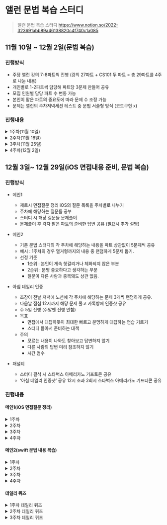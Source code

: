 # 앨런 문법 복습 스터디
> 앨런 문법 복습 스터디  https://www.notion.so/2022-323691abb89a46138820c4f740c1a085

## 11월 10일 ~ 12월 2일(문법 복습)

### 진행방식
-  주당 앨런 강의 7-8파트씩 진행 (강의 27파트 + CS101 두 파트 = 총 29파트를 4주로 나눈 내용)
-   개인별로 1-2파트씩 담당해 파트당 3문제 만들어 공유
-   모집 인원별 담당 파트 수 변동 가능
-   본인이 맡은 파트의 중요도에 따라 문제 수 조정 가능
-   문제는 앨런의 주차저녁세션 테스트 중 문법 서술형 방식 (코드구현 x)  

### 진행내용
<details>
<summary>1주차(11월 10일)</summary>

## Kyle(나)
<details>
<summary> swift 메모리 구조의 코드, 데이터, 힙, 스택에 대해 각각 설명하시오. </summary>

#### 코드 
프로젝트에서 우리가 작성하는 소스 코드가 기계어 형태로 저장.  
컴파일 타임에 저장되고, 중간에 코드가 변경되지 않도록 Read-Only 형태로 저장.
#### 데이터 
전역변수, static 변수가 저장된다. 프로그램 시작과 동시에 할당되고, 프로그램 종료시 메모리에서 해제된다.  
실행 도중 변수 값이 변경될 수 있으니 Read-Write로 지정된다.
#### 힙 
프로그래머가 할당/해제 하는 메모리 영역 사용하고 난 후 반드시 메모리 해제 필수! -> 안할 경우 메모리 누수가 발생.
#### 스택 
함수 호출 시 함수의 지역변수, 매개변수, 리턴 값 등등이 저장되고, 함수 종료시 저장된 메모리도 해제.
</details>
<details>
<summary> swift의 기본 데이터 타입에 대해 설명하시오. (Int, Float/Double, String/Character, Float/Double) </summary>

모든 데이터 타입의 이름은 첫 글자를 대문자로 입력한다. 또한 Struct를 기반으로 구현되어 있다.
#### Int(정수형 데이터 타입) 
정수 타입, 현재는 기본적으로 64비트 정수형.
#### Float / Double(실수형 데이터 타입) 
##### Float
실수 타입/ 부동 소수 타입  
소수점 표현 가능(6자리까지) / 4바이트 
##### Double
실수 타입(Float 타입에 비해 2배의 공간)  
소수점 표현 가능(15자리까지)
#### String / Charater (문자형 데이터 타입) 
##### String
문자열을 저장, 큰따옴표("")사용 
##### Charater
문자(한글자)를 저장, 큰따옴표("")사용
#### Bool(참과 거짓을 다루는 데이터 타입)
true 또는 false를 저장.  
프로그래밍의 다양한 상황에서 사용
</details>
<details>
<summary> swift의 타입 관련 기본 문법 3가지에 대해 설명하시오(타입 주석, 타입 추론, 타입 안전성) </summary>

#### 타입 주석
변수를 선언하면서, 타입도 명확하게 지정하는 방식
#### 타입 추론
타입을 지정하지 않아도, 컴파일러가 타입을 유추해 저장하는 방식
#### 타입 안정성
스위프트는 데이터 타입을 명확하게 구분하여 사용한다.
</details>

## Jess

<details>
<summary> if문과 switch문의 차이점을 비교하고, 특징을 간단히 서술하세요.</summary>

- if문 
  - 조건 2개도 사용 가능, 응용 범위가 넓습니다. 즉 모든 조건에 대한 처리가 가능합니다.
- switch문 
	- if문보다 가독성이 좋습니다. 실제 앱 등의 분기처리에 많이 사용합니다.
</details>
<details>
<summary>swift에서 switch구문의 case를 연속 실행하려면 어떤 키워드를 사용해야 하고, 예시를 간단히 서술하세요.</summary>

**fallthough 키워드를 사용합니다**
```swift
switch 입력 값 { 
case 비교 값 1: 
     	실행구문 
case 비교 값 2: 
       	fallthrough 
case 비교값 3: 
       	실행구문 
default: 
      	실행구문 
}
```
</details>
<details>
<summary>튜플의 개념을 설명하고, 간단한 예시를 들어보세요.</summary>

튜플은 타입의 이름이 따로 지정되지 않은, 프로그래머 마음대로 만드는 타입입니다.  
ex) var person: (String, Int, Double) = (”Jess”, 123, 12.3)
</details>

## haha

<details>
<summary>inout은 언제 사용하면 좋을까요?</summary>

inout 파라미터를 사용하면 값 타입 변수가 저장된 주소의 값을 함수 안과 밖에서 동일하게 사용하게 됩니다.  
따라서 함수가 입력과 동일한 출력을 제공하고, 함수 내에서 적용된 변경사항이 함수 외부에서도 동일하게 적용되어야할 때 사용할 수 있습니다.  
Swap을 직접 구현하고자 한다면 inout이 좋은 선택이 될 수 있습니다.
```swift
func swap<T>(a: inout T, b: inout T) {
	(a, b) = (b, a)
}
var a = 0, b = 1
print(a, b) // 0 1
swap(a: &a, b: &b)
print(a, b) // 1 0
```
</details>
<details>
<summary>제어전송문 4가지를 각각 쓰이는 경우와 어떻게 사용되는지 간단하게 설명하세요.</summary>

- break
	- switch문에서 break - case에서 어떤 문장의 실행도 없을 때 입력하는 약속
	- 반복문(for/while)에서 break - (가장 가까운) 반복문을 완전히 종료
- fallthrough
	- switch문에서 어떤 해당 case를 해당한 후, 다음 case의 해당 여부를 따지지 않고, 다음 case 내부의 문장을 실행
- continue
	- 반복문에서 (가장 가까운) 반복의 이번 주기를 끝내고 다음 주기로 바로 넘어가서, 다음 주기를 실행
- return
	- 리턴 타입이 있는 함수
		- 임시값을 저장할 메모리 공간을 생성한다.
		- 해당 임시값을 반환하고 스택 영역에서 함수의 스택 프레임을 해제시킨다.
		- 함수의 결과를 값으로 가진다.
	- 리턴 타입이 없는 함수
		- 임시값을 저장하는 메모리 공간이 따로 없다.
		- 함수의 실행을 중단 시킨다. 그 즉시, 스택 영역에서 함수의 스택 프레임을 해제시킨다.
		- 함수의 결과로 값을 가지지 않고 단순히 동작만 수행
</details>
<details>
<summary>1..<3은 어떻게 for in 순환문으로 반복 순회가 가능할까요?</summary>

1..<3은 범위를 나타내는 Range 객체입니다.
Generic으로 구현되어 다양한 타입의 범위를 표현할 수 있게 [lowerBound, upperBound) 방식으로 표현됩니다.  
Range의 내부 코드를 살펴보면 Range는 Sequence protocol을 채택하고 있습니다.  
```swift
extension Range: Sequence
		where Bound: Strideable, Bound.Stride: SignedInteger {
  public typealias Element = Bound
  public typealias Iterator = IndexingIterator<Range<Bound>>
}
```
Sequence 프로토콜에 부합하는 타입은 for…in 순환문으로 반복 순회할 수 있습니다. 내부적으로는
```swift
public protocol Sequence {
    associatedtype Iterator: IteratorProtocol
    public func makeIterator() -> Self.Iterator
}
```
이렇게 구현되어 있는데 런타임시에 for in 순환문을 돌면서 makeIterator() 메소드가 자동으로 호출됩니다.  
Iterator는 는 IteratorProtocol 에 부합하는 범용 타입으로 IteratorProtocol 의 목적은 컬렉션을 반복 순회하는 next() 메소드를 통해 컬렉션의 반복 상태를 캡슐화 하는 것입니다.  
그렇기 때문에 for in 순환문을 통해서 makeIterator() 메소드가 자동으로 호출되고 Iterator를 반환하는 것입니다.  
Iterator 에는 next()라는 메소드가 있는데 Sequence에 있는 다음 요소를 반환하거나, Sequence의 마지막인 경우 nil 을 반환합니다.  
아마 for in 순환문 내부적으로 이러한 처리가 되어있을 거라 생각됩니다. 그래서 반복 순회가 가능하다고 생각합니다.
</details>

## John
<details>
<summary>swift에서 nil이란? 다른 언어의 null과 차이점은?</summary>

다른 언어의 null은 보통 실제로 값이 없는 것   
스위프트에서 nil은 실제 값이 없다기보다, 값이 없음을 ‘표현’하기 위해 임시적으로 감싸진 키워드.  
#### 값이 없는 것과 값이 없음을 표현하는 것은 어떻게 다른가?
메모리 구조의 차이로 보면 이해 가능.  
#### 스위프트의 옵셔널
즉, 스위프트의 옵셔널은 값이 있는 케이스와 값이 없는 케이스를 감싸는 enum.  
enum 안 case 각각은 .some →optional(값), .none→nil로 나누어진다.  
즉 nil의 메모리에는 enum case 중 .none이 있다.  
옵셔널 타입의 변수 등에 값이 없을 경우 자동으로 nil이 할당된다.  
실제 값이 없는 경우는 nil을 벗겨야 함. (null 과 같은 키워드는 따로 없음)
</details>
<details>
<summary>딕셔너리의 키 값은 중복이 불가하고 Hashable 해야 한다. 여기서 Hashable이란 무엇인가?</summary>

유일성을 보장하는 것.  
기본적으로 Hash함수에 input으로 쓰일 수 있는 타입을 Hashable 하다고 한다.  
#### 해시 함수란?
어떤 숫자나 글자를 input으로 사용하면, 고정된 길이의 숫자나 글자이면서 유일한 값으로 output을 반환해 준다.  
해셔블한 타입은 값의 유일성을 보장하고, 검색 속도가 빠르다.(시간 복잡도 O(1)).  
스위프트의 기본 타입은 모두 Hashable.
#### 해시 함수 추가 설명
```
똑같은 값이 올 때마다 똑같이 분류되어야 하는 규칙성으로 값을 변환한다.
비밀번호 보안 시스템을 생각하면 이해 도움. 
우리가 비밀번호를 입력하면, 그 값 그대로를 오픈하지 않고 해쉬함수를 사용해 해쉬값으로 반환해서 이용한다. 
이렇게 바뀐 해쉬값(아웃풋)은 다시 해당 글자에 대해 유일하고, 대신 반대 방향으로(해쉬값인 아웃풋에서 우리가 입력한 인풋으로) 전환이 불가능하다. 
즉 암호화가 된 것. 해셔블이란 해쉬 함수의 인풋으로 사용될 수 있는 값을 의미한다. 
해쉬 함수란 유일한 값에 대응되는 것으로, 대표적으로 비밀번호를 받을 때 우리의 비밀번호 리터럴 값은 해셔블하게 저장된다. 
이렇게 해셔블한 값은 유일하기에 검색속도가 기존 O(n)에 비해 O1로 빠르다.
```
</details>
<details>
<summary>array, dictionary, set의 문서에 공통적으로 등장하는 sequence는 어떤 개념인가?</summary>

- 차례를 만들어주는 프로토콜 타입
- 딕셔너리나 셋은 순서가 없다고 했지만, 그럼에도 for 구문이나 .contains 등의 메서드를 사용하기 위해선 전체를 반복해서 순환할 필요가 있다.
- 스위프트 컬렉션 타입은 이러한 검색을 가능하게 하는 프로토콜을 자동으로 채택하고 있다.  
이러한 컬렉션 타입이 시퀀스 프로토콜을 채택하고 있다는 것은 차례가 있다는 의미이다.  
물론 딕셔너리나 셋은 순서가 없지만, for 문 등의 검색을 위해선 전체를 순회할 필요가 있기 때문에 차례가 존재한다.  
array, set의 .contains 메서드 등이 이러한 시퀀스 프로토콜을 이용해 실행된다.
</details>

## Review
**array, dictionary, set의 문서에 공통적으로 등장하는 sequence는 어떤 개념인가?**  
해당 질문에 대해 제대로 답하지 못했음. 다시 공부하고 해당내용 정리하기.  

**몸에 체화되어 확실하게 정리하도록 할것**  
실제로 문제를 풀어보니 머리로 알고있는 것과 실제로 내가 작성하는것과는 정말 달랐음.  
확실하게 내용을 정리해서 면접때 확실하게 답변할 수 있도록 준비하기	

</details>
<details>
<summary>2주차(11월 18일)</summary>

## Kyle(나)
<details>
<summary>클래스와 구조체에서 초기화의 의미에 대해 간단히 서술하시오.</summary>

초기화란 생성자 메서드를 실행하여 클래스나 구조체의 모든 저장 속성의 값 설정을 완료하고, 인스턴스를 생성하는것을 말한다.
</details>
<details>
<summary>클래스와 구조체의 메모리 저장 방식에 따른 차이점을 서술하시오.</summary>

- 구조체
    1. 값 형식
    2. 인스턴스 데이터를 모두 스택에 저장한다.
    3. 값을 전달할때 마다 복사본을 생성하여 전달한다.(다른 메모리 공간을 생성)
    4. 스택에 저장되고, 스택 프레임 종료시 메모리에서 자동 제거
- 클래스
    1. 참조 형식
    2. 인스턴스 데이터가 힙에 저장, 해당 힙을 가르키는 변수를 스택에 저장하고 메모리 주소값이 힙을 가르킨다.
    3. 값 전달시 저장된 주소를 전달한다.
    4. ARC를 통해 메모리를 관리한다.
</details>
<details>
<summary>객체지향의 4대 특징에 대해 간단하게 서술하시오</summary>

- 추상화  
실체들의 공통적 특성을 뽑아내서 클래스로 정의하는 것을 말한다.  
- 캡슐화  
연관이 있는 속성과 메서드를 하나의 클래스로 묶어서 활용한다는 개념
	- 은닉화: 캡슐화를 하면 접근제어자를 통해 객체 외부에서 내부 데이터의 접근 통제가 가능해짐.

- 상속성  
부모클래스의 속성과 메서드를 자식클래스에서 그대로 물려받는 개념.  
상속을 활용해 코드가 재활용되기 때문에 생산성이 높아짐  
클래스가 타른 타입과 구별되는 결정적인 이유
- 다형성  
하나의 객체가 여러가지 타입의 형태로 저장 가능하다.  
하나의 객체는 다양한 방식으로 동작 가능하다.
</details>

## John
<details>
<summary>저장 속성과 계산 속성의 차이를, 계산 속성을 사용하는 이유를 통해 설명하시오.</summary>

저장속성은 인스턴스 내에 실제 데이터 값을 저장할 수 있는 데이터 저장공간이며,  
계산속성은 속성의 형태를 가진 실질적인 메서드입니다. 실제 데이터 값은 없습니다.

계산 속성을 사용하는 이유는 메서드가 프로퍼티가 훨씬 더 간편하고 직관적이기 때문입니다.  
인스턴스 외부에서 메서드를 통해 내부 값에 접근하려면 메서드를 두 개 구현해야 하기 때문에 코드의 가독성이 나빠집니다.
</details>
<details>
<summary>타입 속성의 뜻과 그 키워드인 static과 class의 차이는?</summary>

각각의 인스턴스가 아닌 타입 자체에 속하는 프로퍼티를 뜻합니다.  
static은 상속해서 재정의가 불가하고, class는 상속해서 재정의가 가능합니다. 
</details>
<details>
<summary>클래스를 상속받았을 때, 저장 프로퍼티는 재정의가 불가한데 계산 프로퍼티는 재정의가 가능한 이유는?</summary>

데이터 영역에서 프로퍼티는 상위 클래스의 메모리 구조에 관여할 수 없으므로 재정의가 불가합니다.  
그러나 계산 프로퍼티는 메모리 구조의 프로퍼티를 수정하는 것이 아닌, 기능을 추가하는 방식이기 때문에 재정의가 가능합니다.
</details>
<details>
<summary>String은 왜 subscript로 접근이 안되는지 설명하시오.</summary>

String.index로 접근해야 한다. String의 유니코드 크기가 가변적이기 때문이다.
</details>
## Haha
<details>
<summary>Class 타입의 초기화 위임 규칙에 대해 설명해주세요.</summary>

1. 자식 클래스의 지정 생성자는 부모클래스의 지정생성자를 반드시 호출하여야 합니다.
2. 편의생성자는 자신을 정의한 클래스의 다른 생성자를 반드시 호출하여야 합니다.
3. 편의생성자는 지정생성자를 반드시 호출하여야 합니다.
</details>
<details>
<summary>required 키워드에 대해서 설명해보세요.</summary>

클래스의 생성자 앞에 required 키워드를 붙이면 하위 클래스에서 반드시 해당 생성자를 구현해야합니다.  
다른 지정 생성자를 구현하지 않으면 자동으로 필수 생성자가 상속됩니다. 
</details>
<details>
<summary>init?()은 어떤 특징을 가지고 있고, init()과 어떤 차이가 있나요?</summary>

init?()은 인스턴스 생성 시 실패가능성을 가진 생성자입니다.  
실패가 불가능하게 만들어서 아예 에러가 나고 앱이 완전히 꺼지는 가능성보다는 실패가능 생성자를 정의하고,  
그에 맞는 예외 처리를 하는 것이 더 올바른 방법입니다.  
인스턴스 생성 실패 시 nil을 리턴합니다. 또한, init?()은 재정의가 불가합니다.
</details>
## Jess
<details>
<summary>Any와 AnyObject에 대하여 간단히 서술하세요.</summary>
특정 타입을 지정하지 않고 여러 타입의 값을 할당할 수 있는 타입입니다.  
타입 캐스팅을 수행할 때 일반적으로 상속 관계에 있는 클래스끼리만 캐스팅이 가능하지만,  
이를 사용할 경우 상속 관계에 있지 않아도 타입 캐스팅을 할 수 있습니다.  
**Any**는 함수 타입을 포함한 모든 타입을 뜻하고, **AnyObjects**는 클래스 타입만을 뜻합니다.
</details>
<details>
<summary>확장의 개념과 유의점, 사용하고자 하는 경우 등을 간단하게 서술하세요.</summary>

클래스나 구조체, 열거형 등의 객체에 새로운 기능을 추가하여 확장해주는 구문입니다.  
메서드를 추가하는 것만 가능하며, 저장 속성은 추가할 수 없습니다.  
클래스에서 생성자를 구현하려는 경우, 편의생성자 형태만 추가 가능합니다.  
확장은 외부에서 가져온 타입에 내가 원하는 기능을 추가하고자 할 때 사용합니다.  
따라서 따로 상속을 받지 않아도 되며, 구조체와 열거형에도 기능을 추가할 수 있으므로 매우 편리합니다.
</details>
<details>
<summary>클래스의 상속과 확장의 차이점을 간단히 서술하세요.</summary>

클래스나 구조체, 열거형 등의 객체에 새로운 기능을 추가하여 확장해주는 구문입니다.  
클래스의 상속은 특정 타입을 물려받아 하나의 새로운 타입을 정의하고,  
추가 기능을 구현하는 수직확장의 형태입니다.  
반면 확장은 기존의 타입에 기능을 추가하는 수평확장의 형태입니다.  
상속을 받으면 기존 기능을 재정의할 수 있지만, 확장은 재정의 할 수 없습니다. 
</details>

## Review
John이 말해준 **WMO 키워드** 찾아서 보고 공부해서 2주차 Review 파일에 정리하기.  
**class의 성능을 향상 시킬수 있는 방법**에 대해 공부하기.  
</details>
<details>
<summary>3주차(11월 25일)</summary>

## John
<details>
<summary>프로토콜이란 무엇이며, 프로토콜을 사용하는 이유는 무엇인가?</summary>

프로토콜은 일종의 규약을 채택하는 것과 같다. 흔히 자격증을 채택하는 것으로 많이 비교한다.  
프로토콜 지향 프로그래밍은 스위프트의 큰 언어적 특징 중 하나인데, 객체지향 프로그래밍의 단점을 보완할 수 있다.  
객체지향 프로그래밍을 클래스로 대표해서 말해보면, **세 가지 단점**을 들 수 있다.  

1. 우선 클래스에서만 상속이 가능.  
2. 하나의 클래스만 상속(다중 상속 지원 x)
3. 상속시 필수적으로 상위 메모리 구조를 따라가기 때문에 불필요한 메서드와 프로퍼티를 강제적으로 갖게 된다.  

반면, **프로토콜**은 값타입에서도 사용 가능하며, 여러개의 프로토콜을 채택 가능하고,  
객체를 생성하지 않기 때문에 메모리와 상관이 없다.  
또한 추가적으로, 애플의 기본 데이터타입에도 사용 가능하고, 타입으로도 사용 가능하다.
</details>
<details>
<summary>스위프트가 프로토콜을 일급 객체로 취급한다는 것은 무슨 의미인가?</summary>
일급 객체로 사용 가능하다는 말은, 하나의 타입으로 사용 가능하다는 뜻이다.  
즉, **변수에 할당**할 수 있고, **메서드의 파라미터로 전달받거나 리턴값으로 반환**할 수 있다.
</details>
<details>
<summary>mutating 키워드가 무엇인지와 그 원리를 설명하세요.</summary>

값 타입인 구조체가 프로토콜을 채택하고 그 메서드가 변수를 사용할 때 mutating 키워드가 필요하다.
</details>
## Jess
<details>
<summary>Method Dispatch가 무엇인가요? 또한,  Method Dispatch의 대표적인 두가지 타입의 특징을 간략히 설명하세요.</summary>

현재 메모리에서 어떻게 각 메서드를 실행시키고, 어떠한 메서드를 구현해야하는지를 결정하는 것입니다.  
두 가지의 타입으로 나뉘는데, **정적 디스패치(Static Dispatch)**와 **동적 디스패치 (Dynamic Dispatch)**로 나뉩니다.  
**정적 디스패치**는 컴파일 타임에 어떤 메서드를 실행할 지 주소값을 알고 있기 때문에 함수의 메모리 주소로 바로 이동합니다.  
이는 성능을 향상시키고 컴파일러가 최적화를 가능하게 합니다.  
**동적 디스패치**는 참조 타입에서만 지원합니다. 정적 디스패치에 비하여 오버헤드가 더 들지만, OOP의 언어들은 다형성을 위하여 동적 디스패치를 지원합니다. (하나의 객체가 다양한 방식으로 동작 가능할 수 있도록) 
</details>
<details>
<summary>중첩타입이 무엇인지, 어떻게 사용하는지 간략히 설명하세요.</summary>

swift에서는 타입 내부에 타입을 정의하고 구현할 수 있는데, 이것을 중첩타입이라고 합니다.  
타입 내부에 새로운 타입을 정의하고 싶다면 자신의 정의 내부에 새로운 타입을 정의하고 구현해주면 됩니다.  
중첩타입을 참조하려면 자신이 속해있는 타입의 이름을 자신보다 앞에 적어주어야 합니다.  
ex) Person 클래스 내부에 정의한 Job 타입을 나타낼 때 Person.Job 이라고 표현
</details>
<details>
<summary>self와 Self의 차이를 설명하세요.</summary>

**Self** - 프로토콜을 준수하는 타입  
**self** - 해당 타입의 내부의 값
</details>
## Kyle
<details>
<summary>클로저의 캡처현상에 대해 간단히 설명하시오</summary>

클로저는 클로저의 주기동안 사용이 필요 없어질때까지 힙의 영역에 존재해야 하고, 클로저 내부에서 외부에 존재하는 변수를 계속 사용해야 하기 때문에 캡처 현상이 발생한다.
</details>
<details>
<summary>강한 참조 사이클에 대해 설명해주세요</summary>

두 인스턴스가 서로를 참조할 경우 강한 참조 사이클이 발생하고, 인스턴스가 메모리에서 정상적으로 헤제되지 않는 것을 의미한다.
</details>
## Haha
<details>
<summary>고차함수 중 flatMap과 compactMap의 차이를 설명해보세요.</summary>

- `compactMap`은 1차원 배열에서 각 요소에 대해 `nil을 제거`하고 `옵셔널 바인딩`을 한 결과를 배열로 만들어 반환합니다.
- `flatMap`은 배열의 요소 타입이 옵셔널이라면, `nil을 제거`하고 `옵셔널 바인딩`을 한 결과를 배열로 만들어 반환합니다.
- `flatMap`은 2차원 배열이면서 요소 타입이 옵셔널이 아니라면, 배열의 요소들을 `1차원으로 합친 배열`을 반환하고 nil의 제거와 옵셔널 바인딩은 하지 않습니다.
</details>
<details>
<summary>함수형 프로그래밍은 무엇인가요? Swift는 함수형 프로그래밍 언어인가요?</summary>

- 함수형 프로그램밍은 `순수 함수`를 기반으로 하는 프로그래밍 패러다임입니다. 순수 함수는 어떤 입력에 대해 `항상 같은 출력`을 만드는 함수를 의미합니다. 즉, 외부에 영향을 주거나 받는 `side effect`가 없습니다.
- 스위프트는 함수형 프로그래밍 언어이면서 동시에 객체 지향 프로그램밍 언어의 특징인 상속, 은닉, 캡슈화, 추상화 등을 제공하는 멀티 패터다임 언어입니다.
</details>
<details>
<summary>High Order Function에 대해서 설명해보세요.</summary>

고차함수는 함수를 인자로 받거나 함수를 결과로 반환할 수 있는 함수입니다.
</details>

## Review
**추가로 공부해볼 내용: Delegate**  
* 델리게이트 패턴을 활용하는 경우의 예시.  
* Delegate와 Notification 방식의 차이점.  
* KVO 동작 방식.
</details>
<details>
<summary>4주차(12월 2일)</summary>

## Kyle
<details>
<summary>강한 참조 사이클에 대해 간단히 설명하시오.</summary>

두 가지 이상의 객체가 서로에 대한 강한 참조 상태를 가지고 있을때 발생하며,  
발생하게 될 경우 서로에 대한 참조가 해제되지 않아 메모리에서 유지되어 메모리 누수가 발생하게 된다.
</details>
<details>
<summary>강한 참조 사이클로 인한 메모리 누수 해결방안인 weak, unowned 키워드의 차이점에 대해 설명하시오.</summary>

- **weak**  
가르키는 인스턴스가 메모리 해제될 경우 자동적으로 nil값을 할당받는다.
소유자에 비해 가르키는 인스턴스의 생명주기가 짧을때 주로 사용한다.

- **unowned**  
가르키는 인스턴스가 메모리 해제되어도 자동적으로 nil을 할당받지 못한다.
따라서 소유자에 비해 가르키는 인스턴스의 생명주기가 길때 주로 사용한다.
</details>
## Jess
<details>
<summary>defer란 무엇인지, 언제 사용하는지에 대하여 설명하세요.</summary>

작성된 위치와 상관없이 함수 종료 직전에 실행되는 구문입니다.  
함수를 종료하기 직전에 정리해야 하는 변수나 상수를 처리하는 용도입니다.
</details>
<details>
<summary>defer가 호출되는 순서는 어떻게 되고, defer가 호출되지 않는 경우를 설명하세요.</summary>

defer구분은 함수의 가장 마지막에 실행됩니다.  
하나의 함수에서 여러번 defer를 호출 가능하며, 실행 순서는 가장 마지막에 실행된 defer부터 역순입니다.  
중첩으로도 사용이 가능하며, 실행 순서는 가장 바깥쪽 defer부터 실행됩니다.  
defer가 호출되지 않는 경우는 defer를 읽기 전에 함수가 종료되는 경우입니다.  
throw를 이용해서 오류를 던져 함수가 종료될 경우, guard문을 사용하여 중간에 함수를 종료하는 경우 등이 있습니다.
</details>
<details>
<summary>generic이란 무엇인지,프로토콜에서의 generic 사용법에 대해 간단히 서술하세요.</summary>

타입(형식)에 관계없이 하나의 정의로 모든 타입을 처리할 수 있는 문법입니다.  
유지보수가 쉽고, 재사용성이 높은 함수,구조체,클래스,열거형 등을 일반화 가능한 코드로 작성할 수 있습니다.  generic이 없다면 타입마다 모든 경우를 다 정의해야 하기 때문에 유지보수 및 재사용성 관점에서 어렵습니다.  
프로토콜에서 generic을 사용하고 싶을 경우에는, 프로토콜 내부에 associatedtype을 쓰고, 프로토콜 내부에 사용할 범용 타입의 이름을 선언합니다.  
(메서드를 선언할 때에는 일반 제네릭처럼사용하는 것이 가능합니다.)
</details>
## John
<details>
<summary>Result 타입은 무엇인가요?</summary>

- 기존의 error타입에서 보다 진보된 형태.
- 함수 실행의 성공과 실패를 함께 담아 리턴하는 enum 타입.
- 에러가 발생할 시 따로 외부로 던지지 않고 enum case 내부에서 해결한다.
- 장점 :
    - 함수를 정의할 때 error타입을 명시적으로 선언할 수 있다.
    - error를 사용할 때 옵셔널바인딩이 불필요하다.
</details>
<details>
<summary>Result 타입을 활용할 수 있는 메서드 중 아는 것들을 간단하게 설명하세요.</summary>

- Result.get()은 성공을 throwing 한다.
- Result.map()은 성공을 원하는 조건으로 mapping해 반환한다.
- Result.failureMap()은 실패를 원하는 조건으로 mapping해 반환한다.
</details>
<details>
<summary>접근 제어의 5가지 종류는 무엇이 있나요?</summary>

- open : 다른 모듈에서 접근가능. 클래스에서 사용가능. 클래스의 가장 넓은 수준의 접근제어단계.
- public : 다른 모듈에서 접근가능. 구조체/열거형의 가장 넓은 수준의 접근제어단계. 기본 타입의 설정 수준. 상속/재정의 불가
- internal : 같은 모듈에서 접근가능. 기본 접근제어 설정.
    - 모듈: 프레임워크/라이브러리 등 import해서 사용하는 외부의 것
- fileprivate : 같은 파일 내에서 접근가능
- private : 같은 scope 내에서 접근가능
</details>
## Haha
<details>
<summary>Hashable 프로토콜에 대해서 설명해보세요.</summary>

- Hashable 프로토콜을 채택하는 타입은 모두 값을 `정수인 해시값`으로 표현할 수 있습니다.
- 스위프트의 기본 타입 중 `문자열, 정수, 실수, 불리언, 그리고 Set 콜렉션`이 Hashable 프로토콜을 채택하고 있습니다.
- Hashable 프로토콜을 채택하는 커스텀 타입의 `저장 프로퍼티가 모두` Hashable 프로토콜을 채택하고 있다면, 별다른 구현없이 Hashable 프로토콜을 채택하는 것 만으로 Hashable한 동작을 제공합니다.
- 그렇지 않다면 `==` 메서드를 만들고 hash(into:) 구현해서 해시값을 생성하는데 필요한 프로퍼티를 지정해주어야합니다.
</details>
<details>
<summary>Hashable 프로토콜을 채택하는 커스텀 타입이 Equtable도 채택해야하는 이유가 무엇인가요?</summary>

- 어떤 값에 대한 Hash 값은 고유하지만, Hash 값을 생성하는 built in 메소드인 hasher(_:) 가 서로 다른 값에 대해 동일한 Hash 값을 생성할 수 있기 때문입니다.
- 이런 경우를 해시 충돌이라고 하고, 해시 충돌이 발생하는 경우를 알기 위해서는 두 인스턴스가 값이 일치하는 확인해야하기 때문에 Equatable 프로토콜을 채택해야합니다.
</details>
## 전체범위 문제(중요 내용 복습)
<details>
<summary>함수형 프로그래밍 방식을 왜 고려해야 할까요?</summary>

- 함수형 프로그래밍
    - 기존 코드를 기반으로 생각하는 명령형 프로그래밍은 ‘어떻게 구현하는가’에 초점
    - 함수형 프로그래밍은 ‘무엇’을 활용할까의 관점.
        - 함수들을 조합해 결과를 만든다.
    - 장점
        - 사이드 이펙트를 방지한다.
        - 코드가 간결해진다.
- 사실 사이드 이펙트가 없다는 건 순수함수에 좀 더 가까운 설명.
- 함수형 프로그래밍의 장점은, 값-상태를 공유하지 않는다는 것. 동시성 문제를 보다 안전하게 해결할 수 있다.
</details>
<details>
<summary>swift에서 extension이 무엇인지, 어떻게 사용되는지 간단히 서술하세요.</summary>

**extension(확장)**은 클래스, 구조체, 열거형 타입에 새로운 메서드, 프로퍼티, 생성자를 추가적으로 정의해 사용하기 위해 사용.  
이 때 확장에는 저장 속성은 정의할 수 없으며, 계산 속성만 정의할 수 있습니다.  
소멸자의 경우에는 추가할 수 없고 생성자는 convenience init만 정의할 수 있습니다.  
구조체의 경우에는 확장에 생성자를 정의할 경우 멤버와이즈 이니셜라이저가 사라지지 않습니다. 
</details>
<details>
<summary>upcasting과 downcasting의 차이에 대해 설명하세요.</summary>

**upcasting**이란, 서로 상속 관계에 있는 클래스에서 자식 클래스를 부모 클래스로 타입캐스팅하는 것을 말합니다.  
as를 사용해서 업 케스팅할 수 있습니다. 컴파일이 되면 항상 성공합니다.  
**downcasting**은 반대로 부모클래스에서 자식클래스로 타입캐스팅하는 것입니다.  
이 역시 as를 사용하지만, 실패 가능성이 있기에 as? 나 as! 를 사용합니다.  
as! 는 실패하면 런타임 에러를 발생시키고, as? 는 nil을 반환합니다.  
</details>
<details>
<summary>dispatch queue의 serial queue에 대해 간단히 서술하세요.</summary>

serial queue, 즉 직렬 큐는 작업을 한번에 하나씩 처리하는 작업 큐 입니다.  
보통 순서가 중요한 작업을 처리할 때 사용합니다.  
스레드에 먼저 할당한 작업이 완전히 끝나야 큐에서 대기중인 작업을 스레드에 할당합니다. 
</details>
## Review
- 다음 스터디 계획 논의
</details>

## 12월 3일~ 12월 29일(iOS 면접내용 준비, 문법 복습)
### 진행방식
   - 메인1
       - 제르시 면접질문 정리 iOS의 질문 목록을 주차별로 나누기
       - 주차에 해당하는 질문들 공부
       - 스터디 시 해당 질문들 문제풀이
       - 문제풀이 후 각자 맡은 파트의 준비한 답변 공유 (필요시 추가 설명)
   - 메인2
       - 기존 문법 스터디의 각 주차에 해당하는 내용을 파트 상관없이 5문제씩 공유
       - 예시 : 1주차의 경우 열거형까지의 내용 중 랜덤하게 5문제 뽑기.
       - 선정 기준
           - 1순위 : 본인이 계속 헷갈리거나 체화되지 않은 부분
           - 2순위 : 분명 중요하다고 생각하는 부분
           - 질문이 다른 사람과 중복돼도 상관 없음.
- 아침 데일리 인증
    - 조장이 전날 저녁에 노션에 각 주차에 해당하는 문제 3개씩 랜덤하게 공유.
    - 다음날 점심 12시까지 해당 문제 풀고 카톡방에 인증샷 공유
    - 주 5일 진행 (주말엔 진행 안함)
    - 목표
        - 면접에서 대답하듯이 최대한 빠르고 분명하게 대답하는 연습 기르기
        - 스터디 몰아서 준비하는 대책
    - 주의
        - 모르는 내용이 나와도 찾아보고 답변하지 않기
        - 다른 사람의 답변 미리 참조하지 않기
        - 시간 엄수
        
- 패널티
    - 스터디 결석 시 스타벅스 아메리카노 기프토콘 공유
    - ‘아침 데일리 인증샷’ 공유 12시 초과 2회시 스타벅스 아메리카노 기프티콘 공유

### 진행내용

#### 메인1(iOS 면접질문 정리)
<details>
<summary>1주차</summary>

### Jess
<details>
<summary>Bound와 Frame의 차이점에 대해 서술하시오.</summary>

**Frame** 

 : SuperView 좌표계에서 View의 위치와 크기를 나타낸다

** SuperView : 최상위View가 아니라 한 칸 윗 계층인 View를 뜻함

** frame의 orgin값 : SuperView의 원점을 (0,0) 으로 놓고 원점으로부터 얼마나 떨어져 있는가?

![Untitled](https://s3-us-west-2.amazonaws.com/secure.notion-static.com/fdd79d86-0d8a-4394-b91f-5b28ab7d8d8f/Untitled.png)

**Bounds**

: 자신의 좌표계에서 View의 위치와 크기를 나타낸다

frame이 슈퍼뷰의 좌표계였다면, bounds는 자신의 좌표계 즉 자신의 원점을 (0,0) 으로 놓음

![Untitled](https://s3-us-west-2.amazonaws.com/secure.notion-static.com/82bd20b3-d814-4d42-ad2a-8c5dce851e21/Untitled.png)

![bounds의 size는 도형을 돌려도 바뀌지 않는다. View자체의 영역을 나타내기 때문에](https://s3-us-west-2.amazonaws.com/secure.notion-static.com/db537043-aca1-4f27-9409-ed7344541014/Untitled.png)

bounds의 size는 도형을 돌려도 바뀌지 않는다. View자체의 영역을 나타내기 때문에

![Untitled](https://s3-us-west-2.amazonaws.com/secure.notion-static.com/a250e725-6973-40d9-8f76-0603df022696/Untitled.png)

**frame과 bounds를 언제, 어떨 때 쓰는가?**

 : 위치(x,y)를 변경할 때 어떻게 차이가 나는지에 대해 알아야 한다

![frame의 경우](https://s3-us-west-2.amazonaws.com/secure.notion-static.com/7d3082d7-f938-435d-ba34-d5ff4ad1528f/Untitled.png)

frame의 경우

![bounds의 경우](https://s3-us-west-2.amazonaws.com/secure.notion-static.com/554918b0-4cbd-43fa-b730-211c05944c30/Untitled.png)

bounds의 경우

** bounds의 경우, viewport를 자체 좌표계에서 (50,50)으로 이동하는 것
    bounds의 x, y좌표를 바꿔준다 = viewport의 x, y좌표를 바꿔준다

![Untitled](https://s3-us-west-2.amazonaws.com/secure.notion-static.com/94bc7924-5897-46ed-b290-d7f252dd5b8b/Untitled.png)

**Frame은 언제 사용할까**

UIView의 위치, 크기를 나타낼 때 사용한다

![Untitled](https://s3-us-west-2.amazonaws.com/secure.notion-static.com/e7a6ac52-327f-4d26-ae28-9c06ecb55742/Untitled.png)

**Bounds는 언제 사용할까**

View를 회전한 후 View의 실제 크기를 알고 싶을 때 , ScrollView를 다룰 때 

![Untitled](https://s3-us-west-2.amazonaws.com/secure.notion-static.com/e94cfddd-f069-49a9-af91-f600a8f092cc/Untitled.png)

**→ 정리**
가장 기본적인 차이는 어떤 좌표계가 기준이 되는가 라고 할 수 있습니다. Frame의 경우에는 상위뷰의 좌표계가 기준이 되며, Bounds는 자체 좌표계가 기준이 됩니다.
두번째의 차이는, 뷰를 회전하였을때 size의 값이 다르다는 것입니다. Frame 같은 경우 해당 뷰를 감쌀 수 있을 만큼 값이 커지지만, bounds는 변화가 없습니다.
두 가지 대표적인 사용 예시로는, Frame은 UIView의 위치나 크기를 설정하는 경우가 있고,
Bounds는 대표적으로 ScrollView에서 사용이 됩니다.
</details>
<details>
<summary>실제 디바이스가 없을 경우 개발 환경에서 할 수 있는 것과 없는 것을 설명하시오.</summary>

**하드웨어**

- 가속도 센서 기압계 센서, 주변광 센서들, GPS센서 기능을 이용할 수 없다.
- 카메라, 마이크, 전화기능

**API**

- 애플 푸시알림
- 사진, 연락처, 캘린더, 리마인더 등 개인정보 접근
- Handoff 기능
- MessageUI 기능

**그 외**

- 맥의 성능이 아이폰의 성능보다 훨씬 뛰어나 CPU나 메모리 부담이 얼마나 되는지 알 수 없다.
- 네트워크 속도를 테스트 할 수 없다.
- 페이스아이디의 직접적인 얼굴 인식은 안되지만 인식여부 처리는 해볼 수 있다.
</details>
<details>
<summary>앱의 콘텐츠나 데이터 자체를 저장/보관하는 특별한 객체를 무엇이라고 하는가?</summary>

**UserDefaults**

키 - 값으로 저장하는 인터페이스. 런타임시 개체를 이용하여 기본 데이터베이스에서 사용하는 기본값을 읽어오기 때문에 데이터베이스를 열 필요가 없다.

대용량의 데이터보다 자동로그인 여부, 아이디, 환경설정에서의 설정 데이터 값과 같은 단일 데이터 등을 보관한다.

**CoreData**

객체 그래프를 관리하기 위한 Framework 이다.

SQLite와 같이 테이블을 이용하지 않고 객체를 생성하여 데이터를 운영하기에 더 많은 저장공간과 메모리를 필요로 한다. 그렇지만 더욱 빠르게 데이터를 가져온다.

Data Model을 생성한 후 Entity를 생성한다.

**SQLite**

Swift에서는 특별한 설치 없이 바로 사용할 수 있다. 
C언어로 작성되어 있기에 매우 가벼운 것이 특징이며, 전체 데이터베이스를 디스크 파일 1개에 저장하고, 설정 자체가 매우 간편하기에 관리하기가 수월하다. 

SQLite는 iOS, Android, Linux, Windw 등과 같이 다양한 운영체제에서 사용된다.

수많은 프로세스와 스레드의 접근으로부터 안전하다.

**Realm**

SQLite와 같이 오픈소스이며, 모바일에 최적화된 라이브러리이다. SQLite, CoreData보다 속도가 빠르고 성능면에서 더 우수하다.

많은 작업들을 처리하기 위해 코드가 많이 필요하지 않으며, 메인 스레드에서 데이터의 읽기, 쓰기 작업을 모두 할 수 있어 편리하다.

대용량의 데이터에 대해 무료로 사용할 수 있으며 용량이 적고 큼에 상관없이 속도와 성능이 유지된다.
</details>

### Haha
<details>
<summary></summary>
</details>
<details>
<summary></summary>
</details>
<details>
<summary></summary>
</details>

### John
<details>
<summary>@Main에 대해서 설명하시오.</summary>

- 프로그램 시작 시 타입을 지정하기 위한 스위프트 언어 기능
- 스위프트 기반 iOS 언어에서는 UIkit 프레임워크에 숨겨져 있다.
- 어플을 실행하는데에 entry point를 지정하는 UIApplicationMain의 대체.
- UIApplicationMain과의 차이
    - 기존 UIApplicationMain는 클래스에 한정되어 사용이 가능하다.
        - @main은 타입 기반이기에 클래스 외에도 사용 가능하다.
    - 기존 UIApplicationMain은 UIKit 프레임워크을 위한 속성이다. (즉 NAppKit 프레임워크를 위해선 NSApplicationMain가 필요)
        - @main은 어떤 프레임워크든 상관없이 작동한다.
    - @main의 장점 정리
        - 기존보다 간편한 진입점을 제공하고 일관성을 구축한다.
- 참고
    - [https://barosalki.tistory.com/entry/iOS-Swift-53-main-type기반의-프로그램-진입점](https://barosalki.tistory.com/entry/iOS-Swift-53-main-type%EA%B8%B0%EB%B0%98%EC%9D%98-%ED%94%84%EB%A1%9C%EA%B7%B8%EB%9E%A8-%EC%A7%84%EC%9E%85%EC%A0%90)
    - [https://github.com/apple/swift-evolution/blob/main/proposals/0281-main-attribute.md](https://github.com/apple/swift-evolution/blob/main/proposals/0281-main-attribute.md)
</details>
<details>
<summary>앱이 foreground에 있을 때와 background에 있을 때 어떤 제약사항이 있나요?</summary>

- Foreground 상태에 제약사항이 있다기 보단, background 상태에 제약사항이 존재한다는 표현이 적절하다.
    - (Foreground의 제약사항을 구지 말하자면 저전력모드에서 애니메이션 사용을 줄이고 프레임 속도를 낮추는 등을 언급 가능)
- background 상태의 제약사항
    - 시스템 리소스와 메모리 공간 사용에 제약을 받는다. (더 적은 메모리 공간을 사용해야 하며 더 적은 자원을 할당받는다.)
    - 특정 활동 제외한 경우 추가적인 실행시간을 할당받지 않는다.
        - 추가적인 실행 시간을 할당받는 경우
            1. AirPlay, Picture in Picture 비디오를 사용한 오디오 통신
            2. 사용자 위치 서비스
            3. Voice over IP
            4. 외부 악세서리와의 통신
            5. 블루투스 LE(Low Energy)와 통신, 혹은 디바이스를 블루투스 LE 악세서리로 변환
            6. 서버에서의 정기적인 업데이트
            7. Apple Push Notification 지원
- 참고 : [https://icksw.tistory.com/178](https://icksw.tistory.com/178)
- 추가 : 앱의 실행 상태에 따른 구분
    - Not running : 앱이 실행되지 않고 메모리에 올라와있지 않은 상태.
    - Foreground : 사용자가 보고 있는 화면. 시스템 리소스에 대한 우선수위가 높다.
        - Inactive : 앱이 활성화되고 있지만 메모리에서 최우선이 아닌 경우. ex) 앱 실행 중 전화가 오는 경우. 앱에 이벤트를 전달할 수 없다.
        - Active : 앱이 활성화된 상태. 실행되고 있는 앱이 높은 메모리 및 시스템 리로스의 우선순위를 가진다. 앱에 이벤트를 전달한다.
    - Background :
        - 앱이 홈화면에 들어가 사용자에게 보이지 않는 상태
        - 보통 Suspended에 들어가기 전 짧게 머물지만, 특정 앱들의 경우 Background 상태를 지속시키는 실행을 하기도 한다.
        - 가능한 적은 메모리 공간을 사용해야 하는 제약이 있다.
        - 메모리 공간이 부족할 경우, 운영체제는 Foreground에게 우선권을 부여하고 Background 상태의 앱을 종료한다.
        - Notification이나 Airplay 등의 경우는 제한된 사용시간을 할당받는다.
    - Suspended :
        - 앱이 Background 상태에 있으며 메모리에 남아 있으나 코드가 실행되는 상태는 아니다.
        - 메모리가 부족할 경우 운영체제는 별도의 알림 없이 Suspended 상태의 앱을 종료한다.
    - 참고
        - [https://minosaekki.tistory.com/16](https://minosaekki.tistory.com/16)
</details>
<details>
<summary>상태 변화에 따라 다른 동작을 처리하기 위한 앱델리게이트 메서드들을 설명하시오.</summary>

- application(_:didFinishLaunchingWithOptions:)
    - 애플리케이션이 실행된 직후 사용자의 화면에 보여지기 직전에 호출
- application(_:wilFinishLauchingWithOptions:)
    - 애플리케이션이 최초 실행될 때 호출되는 메소드
- applicationWillResignActive
    - 애플리케이션이 InActive 상태로 전환되기 직전에 호출.
    - task 일시정지, 타이머 비활성화, 일시정지(게임)
- applicationWillEnterForeground
    - 애플리케이션이 Active 상태가 되기 직전, 화면에 보여지기 직전에 호출
- applicationDidBecomeActive
    - 애플리케이션이 Active 상태로 전환된 후 호출
- applicationDidEnterBackground
    - 애플리케이션이 백그라운드 상태로 전환된 직후 호출
- apllicationWillTerminate
    - 애플리케이션이 종료되기 직전에 호출
</details>

### Kyle
<details>
<summary>앱이 In-Active 상태가 되는 시나리오를 설명하시오.</summary>

앱의 5가지 상태중 In-Active 상태는 foreground 상태에 진입한후 Active 상태 바로 전의 상태를 의미한다.  
foreground 상태이기 때문에 UI가 화면에 표시되는 상태이지만, 사용자의 이벤트를 받을수 없다.  
앱의 In-Active 상태가 일어나는 시나리오는  

1. 다른 상태로 전환되기 전에 앱은 반드시 In-Active 상태를 거침.  
2. App Switter를 하고있는 상태일때
3. 앱 실행 도중 기기 우 상단을 쓸어내려 제어센터에 진입하는 경우
</details>
<details>
<summary>scene delegate에 대해 설명하시오.</summary>

iOS 13이후 한 앱에서 여러개의 화면을 지원하기 위해 전에 사용하던 window의 기능을 확장시킨 scene이 등장하였고,  
기존에 AppDeletage에서 담당하던 역할중 UI Lifecycle 관련 역할을 sceneDelegate에서 맏게 되었음.  
sceneDelegate에서 scene의 상태 전환에 따른 메소드를 호출한다.
</details>
<details>
<summary>UIApplication 객체의 컨트롤러 역할은 어디에 구현해야 하는가?</summary>

UIApplication 객체를 생성하는 UIApplicationMain 함수에서 구현해야 한다.
</details>
</details>
<details>
<summary>2주차</summary>

### Jess
<details>
<summary>Delegate란 무엇인지 설명하고, retain 되는지 안되는지 그 이유를 함께 설명하시오.</summary>

Swift에서는 Delegate 패턴을 통해 특정 기능을 위임하는 것이 가능하다. 한 객체에서 모든 프로세스를 처리하기에는 가독성, 코드 재사용성 측면에서 많은 손해를 보기 때문이다

Delegate는 대리자, 위임하다 라는 단어의 뜻처럼, 하나의 객체가 모든 일을 처리하는 것이 아니라 처리해야할 일 중 일부를 다른 객체에 넘기는 것을 말한다.
위임된 책임을 캡슐화하는 프로토콜로 구현되며, 위임자가 위임된 기능을 제공하도록 보장한다.

Delegate를 통해 일을 위임하는 객체들은 일을 시킬 뿐, 일이 어떻게 처리되는지 모르기 때문에 코드의 유지보수 측면에서 장점을 가지고 있다. 

retain은 객체가 메모리에서 해제되지 않도록 호출되어 레퍼런스 카운트를 증가시키는데,
Delegate는 객체끼리 참조값을 사용하기 때문에 retain이 된다.
</details>
<details>
<summary>NotificationCenter 동작 방식과 활용 방안에 대해 설명하시오.</summary>

**NotificationCenter**

등록된 모든 Observer에게 정보를 전달하는 메커니즘

**동작방식**

Notification Center

- Listener (observer) : notifications를 감지
- Sender : 필요할 때 notifications 를 보내주는 역할
- itself : notification center 그 자체.

Observer가 관찰 시작 → 작업이 발생하면 Sender가 Post → Observer selector 실행

```swift
NotificationCenter.default.addObserver(self, selector: #selector(handleNoti(_:)), name: myNoti, object: nil)
NotificationCenter.default.post(name:"myNoti", object:" 전달할 값")
```

![https://s3-us-west-2.amazonaws.com/secure.notion-static.com/d582344b-6aac-4ea1-9fa6-6dd47ad6a550/R1280x0.png](https://s3-us-west-2.amazonaws.com/secure.notion-static.com/d582344b-6aac-4ea1-9fa6-6dd47ad6a550/R1280x0.png)

Notification 

특정 객체가 Notification Center에 등록된 이벤트를 발생시키면 해당 이벤트를 처리할 것이라고 등록된 옵저버들이 이벤트에 대한 행동을 취하는 것이 동작 방식. 
이렇게 특정 객체가 이벤트를 발생시키는 것을 Post라고 한다. 
NotificationCenter는 델리게이트 패턴과 함께 어플리케이션 내에서 객체가 서로 상호작용할 수 있는 방법 중 하나이다. 

[https://baked-corn.tistory.com/42](https://baked-corn.tistory.com/42)

**→ 정리** 

**동작방식**

1) 옵저버를 등록한다.

2) 시스템에서 등록된 옵저버를 감시하면서 변경사항이 발생하면 1을 등록한 객체에게 알려준다. 

**활용방안**

다른 객체의 변경사항을 알고 싶을 때 , 예를들어 화면의 가로세로 전환 

- John 추가
    - NotificationCenter : 등록된 Observer에 정보를 뿌리는 노티피케이션 발송 메커니즘
    - Notification : NotificationCenter를 통해 등록한 모든 옵저버에게 정보를 뿌리는 컨테이너
    - NotificationCenter는 Notification에서 발송한 모든 Observer가 처리 완료될때까지 대기한다.(동기적) ↔ 비동기적 사용을 위해선 NotificationQueue 사용
    - 참조 : [https://vincentgeranium.github.io/ios,/swift/2020/05/31/iOS-QnA-Summary-1.html](https://vincentgeranium.github.io/ios,/swift/2020/05/31/iOS-QnA-Summary-1.html)
    - 대표적인 활용 사례는 키보드의 등장 여부에 따른 알림을 받아 원하는 코드를 처리할 수 있다.
        
        ```swift
        NotificationCenter.default.addObserver(self, selector: #selector(textViewMoveUp), name: UIResponder.keyboardWillShowNotification, object: nil)
        ```
        
    - 참조 : [https://nsios.tistory.com/17](https://nsios.tistory.com/17)
</details>
<details>
<summary>UIKit 클래스들을 다룰 때 꼭 처리해야하는 애플리케이션 쓰레드 이름은 무엇인가?</summary>

**Main Thread**

`CocoaTouch` 어플리케이션은 `UIApplication`의 인스턴스가 메인스레드에 붙게 된다.
메인스레드는 `UIApplication`으로부터 만들어지고, `UIApplication`은 앱이 처음 시작될 때 인스턴스화 되는 앱의 첫 시작 부분이다.

`UIApplication`은 어플리케이션 런루프를 포함한 메인 이벤트 루프를 세팅하고, 이벤트 처리를 한다.

어플리케이션의 메인이벤트 루프는 터치, 제스처같은 모든 UI이벤트들을 받는다.
</details>
<details>
<summary>자신만의 Custom View를 만들려면 어떻게 해야하는지 설명하시오.</summary>

**1) Xib을 이용해서 별도의 StroyBoard처럼 관리 가능**

- Xib를 생성하고 또한 별도의 UIView를 상속받은 Class를 생성한다. 그리고 Xib에서 오너로 해당 클래스를 임명하고 클래스 내에서 초기화 시, Xib파일을 불러와 뷰로 임명하는 코드를 추가하고 원하는 작업들을 StroyBoard와 동일하게 수행하면 된다.

**2) UIView를 상속해서 코드로만 구현**

- UIView를 상속받는 클래스를 생성해 정말 코드로만 원하는 작업들을 설정
</details>

### John
<details>
<summary>Global DispatchQueue 의 Qos 에는 어떤 종류가 있는지, 각각 어떤 의미인지 설명하시오.</summary>

- Global DispatchQueue는 QoS(Qualtiy of Service)에 따라 실행할 작업의 우선순위를 6가지로 나눈다.  
- userInteracitve : main 쓰레드에서 UI 관련 업데이트 및 애니메이션 수행. 즉각적인 반응 필요.
- userInitiated : 사용자의 이벤트에 반응. 빠른 결과 필요.
- default : 별다른 QoS를 설정해두지 않은 상태. userInitiative와 utility의 중간.
- utility : 데이터 다운로드와 같이, 즉각적인 결과가 필요하지 않을 때 사용.
- background : 백그라운드에서 동작. 백업/동기화 등과 같이 사용자가 볼 수 없는 작업.
- unspecified : QoS를 추론해야 함을 시스템에 전달.
</details>
<details>
<summary>iOS 앱을 만들고, User Interface를 구성하는 데 필수적인 프레임워크 이름은 무엇인가?</summary>

- UIKit 프레임워크.
- 화면 구성 요소 설정 : 버튼, 슬라이더, 테이블뷰, 알림창 등 화면을 구성하는 요소
- 사용자 이벤트 처리 : 제스처 처리, 애니메이션, 이미지/텍스트 처리
- 주의사항 : 메인 쓰레드에서 사용할 것.
</details>
<details>
<summary>Foundation Kit은 무엇이고 포함되어 있는 클래스들은 어떤 것이 있는지 설명하시오.</summary>

- Foundation Kit은 Cocoa Touch Framework에 포함된 프레임워크 중 하나.
    - Cocoa Touch Framework : NSObject를 상속받는 모든 객체. Cocoa Framework는 맥.
- String, Int 등의 원시 타입과 컬렉션 타입, 운영체제 서비스를 사용하여 앱의 기본적인 기능을 구현한다.
</details>
<details>
<summary>모든 View Controller 객체의 상위 클래스는 무엇이고 그 역할은 무엇인가?</summary>

- UIViewController
- 뷰 크기 조정 및 전체 인터페이스 레이아웃 관리
- 뷰 데이터 업데이트
- 뷰 사용자 상호작용에 응답
- 뷰 컨트롤러간의 이동
- 뷰 컨트롤러의 상위 클래스는 UIResponder
</details>

### Kyle
<details>
<summary>App의 Not running, Inactive, Active, Background, Suspended에 대해 설명하시오.</summary>

- Not running
    - 앱이 아직 실행되지 않아 메모리에 올라가지 않은 상태.
- lnactive
    - 앱이 foreground 상태이지만, 이벤트를 받을 수 없는 상태.
    - 모든 앱의 상태는 이 상태를 반드시 거쳐가야 한다.
    - 앱 스위처 모드, 제어 센터 접근시의 상태
- Active
    - 앱이 foreground 상태이며, 이벤트를 받을수 있는 상태.
- Background
    - 앱 사용중 다른 앱을 실행하거나, 홈 화면으로 나갔을때의 상태
- Suspended
    - 앱이 백그라운드에 있고, 메모리에 올라가있는 상태이지만 아무런 코드가 실행되지 않는 상태.
    - 앱이 Background인 상황에서 아무 동작도 하지 않으면 Suspended 상태로 진입한다.
</details>
<details>
<summary>NSOperationQueue 와 GCD Queue 의 차이점을 설명하시오.</summary>

## 멀티스레딩을 위한 API

멀티스레딩을 처리하기 위해 애플은 두가지 API를 제공하고 있다.

**GCD**라는 C언어 기반의 저수준 API와 **NSOperation**이라는 Object-C기반의 고수준 API가 있다.

### GCD(Grand Central Dispatch)

스레드를 관리해주고 동시적으로 작업을 처리할 수 있게 해주는 저수준 API를 제공해주는 라이브러리.

GCD는 멀티 코어 프로세서 시스템에 대한 응용 프로그램 지원을 최적화하기 위해 사용되는 라이브러리로,

스레드 관리와 실행에 대한 책임을 운영체제 레벨로 넘겨 버림으로서 프로그래머가 쉽게 비동기적으로 작업을 처리할 수 있음.

GCD에서 사용하는 Queue가 바로 **DispatchQueue**이다.

### NSOperation

NSOperation들을 만들어서 병렬로 실행시키는 스레드 풀을 제공한다. 

Operation queue가 GCD의 일부는 아니다.

### GCD Queue(DispatchQueue)

- C기반 로우레벨의 API
- Global Queue에서 QOS 우선순위를 줄 수 있다.
- Main Queue: 메인 스레드에서 사용될 것 들을 처리, UI코드

### NSOperationQueue

- Objective-C 기반 고수준 API
- GCD보다 약간의 오버헤드가 더 발생되고 느리다. But KVO 지원 및 작업취소등을 지원
- 다양한 작업들 중에서 의존성을 추가할 수 있다
- 재사용, 취소, 중지 가능하다
- NSOperation을 만들어서 병렬 or 직렬로 스레드 풀을 사용가능하다.
</details>
<details>
<summary>GCD API 동작 방식과 필요성에 대해 설명하시오.</summary>

### ***GCD란?***

스레드를 관리해주고 동시적으로 작업을 처리할 수 있게 해주는 저수준 API를 제공해주는 라이브러리.

GCD는 멀티 코어 프로세서 시스템에 대한 응용 프로그램 지원을 최적화하기 위해 사용되는 라이브러리로,

스레드 관리와 실행에 대한 책임을 운영체제 레벨로 넘겨 버림으로서 프로그래머가 쉽게 비동기적으로 작업을 처리할 수 있음.

### GCD의 필요성

실행할 작업을 클로저의 형태로 DispatchQueue에 추가하면 GCD가 스레드를 자동으로 생성하고 실행해주고 스레드를 관리.

개발자는 **내부 동작을 자세히 알 필요없이 Queue에 작업을 넘기기만 하면 되어**
서, Thread를 직접 생성하고 관리하는 것에 비해 관리도 용이하고 성능 면에서도 좋은 결과를 얻을 수 있음.
</details>
<details>
<summary>App Bundle의 구조와 역할에 대해 설명하시오.</summary>

## Bundle

- 실행가능한 코드와 관련 리소스(앱 아이콘, 이미지 등)를 한 공간에 묶는 디렉토리 모음

## Application Bundles

- 개발자들에 의해 흔히 생성되는 가장 흔한 번들
- 앱이 정상적으로 작동하기 위해 필요한 모든 것.
- 플랫폼에 따라 상세한 구조는 다르지만 번들을 사용하는 방법은 동일하다.

### Application Bundle에 포함되어 있는 파일들

### Info.plist file

- 앱에 대한 구성(configuration) 정보(bundle ID, version number 등)를 포함한 파일

### Excutable

- 모든 앱은 실행 가능 파일이 있어야 하고 앱의 메인 진입점과 정적으로 앱 타겟에 연결된 코드가 포함한다.

### Resources files:

- 앱의 실행가능한 파일 밖에 데이터 파일로 존재한다. 일반적으로 이미지, 아이콘, 사운드, nib 파일, 문자열 파일, 구성 파일 등의 것들로 구성된다. 대부분의 리소스는 특정 언어와 지역에 따라 localized될 수 있으며 localized된 파일은 `lproj` 확장자를 가진 파일로 저장된다.
- 거의 대부분 옵셔널하지만 항상 그런 것은 아니다.
- ex) iOS앱은 보통 추가적인 아이콘 이미지를 요구한다.

### Other support files

- 커스텀 데이터 리소스를 iOS 앱 번들에 포함할 수 있지만 커스텀 프레임워크 또는 플러그인은 포함할 수 없다.

## iOS App Bundle structure

프로젝트 템플릿은 아이폰 또는 아이패드 앱의 번들에 대한 대부분의 필요한 작업을 Xcode에 의해 제공한다. 하지만 앱 번들 구조에 대한 이해는 커스텀 파일을 어디에 배치해야할지 결정하는데 도움을 준다.

iOS 앱의 번들 구조는 모바일 기기의 필요에 더 초점이 맞춰져 있다. 디스크 공간을 절약하고 파일 접근을 단순화하기 위해 적은 수의 외부 디렉토리가 있는 비교적 평평한 구조를 사용한다.

일반적인 iOS 앱 번들은 최상위 번들 디렉토리에서 앱 excutable과 앱에서 사용되는 리소스(앱 아이콘, 이미지, localized된 내용)로 구성된다.

아래는 MyApp이라는 앱의 구조이다. 서브 디렉토리로 존재하는 파일들은 localized 파일이다. 하지만 추가 서브 디렉토리에 리소스 또는 관련 파일을 추가할 수 있다.

```xml
MyApp.app
   MyApp
   MyAppIcon.png
   MySearchIcon.png
   Info.plist
   Default.png
   MainWindow.nib
   Settings.bundle
   MySettingsIcon.png
   iTunesArtwork
   en.lproj
      MyImage.png
   fr.lproj
      MyImage.png
```

MyApp (필수)

- 앱의 코드를 포함하고 있는 실행가능한 파일이다. .app 확장자를 뗀 것이 실제 앱 프로젝트의 이름과 같다. 번들 구조에 반드시 있어야 한다.

Application icons((MyAppIcon.png, MySearchIcon.png, and MySettingsIcon.png)

- 앱 아이콘은 앱을 표시하는데 사용된다. 예를 들어 홈 스크린, 검색 결과 그리고 설정에서 앱이 앱의 아이콘으로 표시된다. 대부분의 경우 앱 아이콘을 꼭 포함해야 한다.

Info.plist (필수)

- bundle ID, 버젼 번호 등 앱에 대한 구성(configuration) 정보를 포함하고 있는 파일이다.

Launch images(Default.png)

- 앱의 시작 인터페이스를 보여주는 이미지.
- 시스템은 제공된 런치 이미지 중 하나를 앱이 윈도우와 유저 인터페이스를 로드할 동안 임시로 사용한다. 만약 임시 런처 이미지가 없다면 검은 화면이 보여진다.

MainWindow.nib

- 앱의 main nib file은 앱 런치 시간에 앱을 로드하기 위한 기본 인터페이스 객체를 포함한다. 보통 앱의 메인 윈도우 객체와 앱 델리게이트 객체를 갖고 있다.

Settings.bundle

- 앱의 application-specific preferences를 포함하는 특별한 타입의 플러그인이다. 이 번들은 property list와 구성하기 윈한 다른 리소스 파일이 포함되어 있고 preference를 보여준다.

Custom resource files

- non-localized 리소스들은 최상위 디렉토리에 위치하고 localized 리소스는 language-specific 하위 디렉토리에 위치한다.

### 정리

하나의 앱을 구성하는 요소(실행파일, 리소스 등)들을 하나의 디렉토리에 모아서 번들이라는 개념으로 관리하고 있다.

번들에는 필수적으로 포함되야 하는 것들과 필수는 아니지만 권장되는 요소들이 많고, 이러한 요소들은 각각의 역할이 있다.  
출처 - https://thoonk.tistory.com/64
</details>
</details>
<details>
<summary>3주차</summary>

### Jess
<details>
<summary></summary>
</details>
<details>
<summary></summary>
</details>
<details>
<summary></summary>
</details>

### Haha
<details>
<summary></summary>
</details>
<details>
<summary></summary>
</details>
<details>
<summary></summary>
</details>

### John
<details>
<summary></summary>
</details>
<details>
<summary></summary>
</details>
<details>
<summary></summary>
</details>

### Kyle
<details>
<summary></summary>
</details>
<details>
<summary></summary>
</details>
<details>
<summary></summary>
</details>
</details>
<details>
<summary>4주차</summary>
### Jess
<details>
<summary></summary>
</details>
<details>
<summary></summary>
</details>
<details>
<summary></summary>
</details>

### Haha
<details>
<summary></summary>
</details>
<details>
<summary></summary>
</details>
<details>
<summary></summary>
</details>

### John
<details>
<summary></summary>
</details>
<details>
<summary></summary>
</details>
<details>
<summary></summary>
</details>

### Kyle
<details>
<summary></summary>
</details>
<details>
<summary></summary>
</details>
<details>
<summary></summary>
</details>
</details>

#### 메인2(swift 문법 내용 복습)

<details>
<summary>1주차</summary>
### Jess
<details>
<summary>Optional에 대해 설명하시오.</summary>

‘nil’이라는 값을 가질 수 있으면 Optional 타입이고, Optional타입을 선언할 때에는 타입 옆에 ?(물음표)를 붙인다. (nil은 값이 없음을 나타낸다.)
</details>
<details>
<summary>Optional 타입에는 .none이 있는데, 이것과 nil의 공통점 또는 차이점은?</summary>

Optional.none은 옵셔널을 열거형으로 표현하여 값이 없음을 나타내는 것일 뿐이고, nil과 완벽히 동일하다. 
 때문에 nil을 쓸 수 있는 자리에 Optional.none으로 대체 가능하다.
</details>
<details>
<summary>Optional을 언래핑하는 4가지 방법은?</summary>

1. **강제 언래핑**
-  nil이 아닌 값이 있다는 것을 확신하고 강제로 값을 추출
- `num!`
2. **암시적 언래핑**
- if문을 통해 nil이 아님을 먼저 확인 후, 강제추출 

```swift
 if num != nil {
       print(num!)
    }
```

1. **옵셔널 바인딩** 
 - 바인딩이 되는 경우만 특정 작업을 하겠다는 의미

```swift
if let name = optionalName {
    pirnt(name)
} 
```

1. **닐 코얼레싱**
- 옵셔널 표현식 뒤에 기본값을 제시해서, 옵셔널의 가능성을 없앰 (물음표 2개 뒤 옵셔널이 nil일 경우 대체할 수 있는 값 지정)
- 디폴트값을 제시 가능한 경우 사용
</details>
<details>
<summary>Hashable이 무엇이고, Equatable을 왜 상속해야 하는지 설명하시오.</summary>

기본적으로 Hash함수에 input으로 쓰일 수 있는 타입을 Hashable하다고 한다. swift의 기본 타입은 모두 Hashable하다. hash란, 해시 함수에 의해 얻어지는 값이다. 

hashValue는 어떠한 데이터를 Hash함수에 넣게 되면 반환해주는 값이다.

Equatable은 값이 동일한지 아닌지를 비교할 수 있는 타입인 프로토콜이다.
이 프로토콜을 준수하는 타입은 == 혹은 ! =을 사용하여 동등성을 비교할 수 있다.

HashValue는 고유값이어야 하므로, 고유값인지 식별해줄 수 있는 ==함수가 필요하기 때문에 Equatable을 상속해야 합니다.
</details>
<details>
<summary>제어전송문 4가지를 각각 쓰이는 경우와 어떻게 사용되는지 간단하게 설명하시오.</summary>

1. break문
- 반복문(for/while) : 가장 가까운 반복문 완전히 종료
- switch문 : break-case에서 어떤 문장의 실행도 없을 때 입력하는 약속
2. fallthrough문
 - switch문에서 어떤 해당 case를 해당한 후, 다음 case의 해당 여부를 따지지 않고, 다음 case내부의 문장을 실행
3. continue문
 - 반복문에서 가장 가까운 반복의 이번 주기를 끝내고 바로 다음 주기로 넘어가서 실행
4. return문
 - return 타입이 없는 경우 : 해당 함수를 종료하고 벗어남
- return 타입이 있는 경우 : return문 뒤의 표현식 평가 후, 그 값을 반환하면서 함수를 종료하고 벗어남
</details>

### John
<details>
<summary>프레임워크와 라이브러리에 대해 간략히 설명하고, 알고있는 예시를 몇 가지 알려주세요.</summary>

프레임워크는 swift 기본 언어에 import하여 사용하는 기본적인 기능이며,  
라이브러리는 프레임워크를 활용하여 쓰기 편하게 미리 구현해 놓은 기능이다.
</details>
<details>
<summary>폰노이만 컴퓨터 구조에 대해 설명해보세요</summary>

개발자의 코드는 평소 하드디스크에 저장되어 있다가, 실행되는 순간 RAM으로 복사된다.  
복사된 이 코드들은 CPU가 하나씩 실행한다.  
또한 메모리에는 실제 모든 공간에 주소가 붙어있어 CPU에서 접근이 가능하다.
</details>
<details>
<summary>파라미터/아규먼트 차이는?</summary>

파라미터는 함수의 정의에서 사용되는 인자를 호칭한다.  
아규먼트는 실제 함수의 실행에서 입력되는 인스턴스 값.
</details>
<details>
<summary>함수에서 쓰이는 제어전송 키워드 2개와 역할은?</summary>

return: 함수 실행 종료. 결과값이 있는 함수일 경우 값을 반환한다.  
throw: 에러 발생 가능 함수에서 error 타입을 반환하고 함수 종료.
</details>
<details>
<summary>리턴값이 있는 함수와 없는 함수의 차이는?</summary>

리턴값이 없는 함수는 CPU 제어권만 가져오지만,  
리턴값이 있는 함수는 CPU 제어권과 더불어 값을 반환하기 위한 임시 메모리 공간을 별도로 만든다.
</details>

### Kyle
<details>
<summary>swift 메모리 구조의 코드, 데이터, 힙, 스택에 대해 각각 설명하시오.</summary>

- 코드
프로젝트에서 우리가 작성하는 소스 코드가 기계어 형태로 저장.
컴파일 타임에 저장되고, 중간에 코드가 변경되지 않도록 Read-Only 형태로 저장.
- 데이터
전역변수, static 변수가 저장된다.
프로그램 시작과 동시에 할당되고, 프로그램 종료시 메모리에서 해제된다.
실행 도중 변수 값이 변경될 수 있으니 Read-Write로 지정된다.
- 힙
프로그래머가 할당/해제 하는 메모리 영역
사용하고 난 후 반드시 메모리 해제 필수! -> 안할 경우 메모리 누수가 발생.
- 스택
함수 호출 시 함수의 지역변수, 매개변수, 리턴 값 등등이 저장되고, 함수 종료시 저장된 메모리도 해제.
</details>
<details>
<summary>스위프트의 각 타입을 설명하세요.(Int, Float/Double, String/Character, Float/Double)</summary>

### Int(정수형 타입)

- 정수 타입이다. 기본적으로 64비트 정수형.

### Float/Double

- Float
    - 6자리까지 소수점 표현 가능 / 4바이트
- Double
    - 15자리까지 소수점 표현 가능

### String/Charater

- String
    - 문자열을 저장. 큰따옴표 사용
- Charater
    - 문자(한글자)를 저장. 큰따옴표 사용.
</details>
<details>
<summary>swift의 타입 관련 기본 문법 3가지에 대해 설명하시오(타입 주석, 타입 추론, 타입 안전성)</summary>

- 타입 주석
    - 변수를 선언하면서, 타입도 명확하게 지정하는 방식
- 타입 추론
    - 타입을 지정하지 않아도, 컴파일러가 타입을 유추해 저장하는 방식
- 타입 안정성
    - 스위프트는 데이터 타입을 명확하게 구분하여 사용한다.
</details>
<details>
<summary>튜플의 개념을 설명하고, 간단한 예시를 들어보세요.</summary>

튜플은 타입의 이름이 따로 지정되지 않은, 프로그래머 마음대로 만드는 타입.
ex) var human: (String, Int, Double) = (”Jess”, 123, 12.3)
</details>
<details>
<summary>array, dictionary, set의 문서에 공통적으로 등장하는 sequence는 어떤 개념인가?</summary>

Sequence는 프로토콜 타입으로 구성되어 있으며, 
채택할 경우 타입의 요소들에 대해 순차적으로 연속적인 값의 접근을 제공한다.
</details>
</details>
<details>

<summary>2주차</summary>
### Jess
<details>
<summary>지연저장속성을 사용하는 이유?</summary>

1. 메모리 공간을 많이 차지하는 이미지 등의 속성에 저장할 때, 반드시 메모리에 다 올릴 필요가 없으므로 메모리의 낭비를 막기 위해서
2. 다른 속성들을 이용해야 할 때, 초기화 시점에 모든 속성들이 동시에 메모리 공간에 저장되므로 어떤 한가지 속성이 다른 속성에 접근할 수 없다.
하지만, 지연 저장 속성을 사용할 경우 지연으로 저장된 속성은 먼저 초기화된 속성에 접근할 수 있게 됨
</details>
<details>
<summary>객체지향의 개념에서, 클래스가 다른 타입과 구별되는 결정적인 차별점은 무엇인가?</summary>

상속성.  
부모클래스의 속성과 메서드를 자식클래스에서 그대로 물려받는 개념이다.  
상속을 통해 코드가 재활용되기 때문에 생산성이 높아진다.
</details>
<details>
<summary>메서드가 아닌 속성방식으로 구현하는 무슨 장점이 있을까?</summary>

1. 관련이 있는 두 가지 메서드(함수)를 한번에 구현할 수 있다.
2. 외부에서 보기에 속성 이름으로 설정이 가능하므로 보다 명확해보인다.
3. 실제로 계산 속성의 겉 모습은 속성(변수) 형태를 가진 메서드이다.
4. 인스턴스 외부에서 메서드를 통해 접근하려면 메서드를 여러개 구현해야 하기 때문에 코드의 가독성이 나빠진다. → 코드의 가독성을 좋게 만들 수 있다.
</details>
<details>
<summary>접근제어가 필요한 이유?</summary>

코드의 영역을 분리시켜서 효율적으로 관리가 가능하다. 
또한 컴파일러가 해당 변수가 어느 범위에서만 쓰이는지를 인지하여 컴파일 시간이 줄어든다.
</details>
<details>
<summary>싱글톤의 사용 예제를 간단히 말해보세요.</summary>

- `**UserDefaults.standard**` 사용자 기본 설정과 같은 단일 데이터 저장소
- `**UIApplication.shared**`  앱 실행동안, 앱을 제어하는 객체
- `**NotificationCenter.default**` 알림을 통해, 다른 객체간에 정보 전달
</details>

### John
<details>
<summary>객체지향 프로그래밍의 단점은?</summary>

- 단방향의 상속
- 객체간 정보교환이 모두 메세지를 통해 이뤄지기 때문에, 메모리와 처리 시간에 많은 오버헤드가 발생한다.
</details>
<details>
<summary>하위 클래스가 상속받은 저장 속성을 수정할 수 없는 이유는?</summary>

상속받은 저장 속성은 이미 상위 클래스의 생성자를 통해 초기화되어 있다.
</details>
<details>
<summary>클래스가 구조체보다 성능이 느린 이유는?</summary>

- 클래스의 인스턴스를 만드는 것 자체가 느리다.
    - 클래스가 생성자를 통해 초기화될 때, 힙 영역 전체를 훑어 적절한 공간을 찾아 인스턴스의 값을 저장한다.
    - 스택프레임에 쌓인 인스턴스가 힙 영역의 주소를 저장한다.
- 클래스의 메서드를 실행하는 것이 느리다.
    - 클래스의 인스턴스가 힙 영역에 만들어졌다고 생각했을 때, 그 메서드를 실행하려면 데이터영역의 vtable에 저장된 메서드를 찾는 과정이 필요하다. vtable의 메서드는 코드영역의 해당 메서드 주소를 가지고 있다.
- 메모리 구조를 관리하는 것이 느리다.
</details>
<details>
<summary>Any와 any의 차이는 무엇인가?</summary>

- Any는 클로저를 포함한 모든 타입을 나타낸다.
- any는 Any 및 AnyObject와 전혀 다른 개념.
- any는 generic 타입과 existential 타입(프로토콜을 타입 주석으로 적은 경우)의 병기를 혼돈하는 경우를 방지하기 위해 스위프트 5.6부터 고안되었다.
- exitstential 타입은 타입 추론 위해 dynamic dispatch로 동작하기 때문에 성능의 저하를 가져올 수 있다. 따라서 개발자들에게 existential 타입으로 쓰는 것을 인지시키기 위해 any 키워드를 붙여야 한다.
- existential 타입을 피하고 싶은 경우 제네릭 타입으로 병기하면 concrete 타입으로 static dispatch로 동작한다.
- [https://zeddios.tistory.com/1348](https://zeddios.tistory.com/1348)
- [https://raonnydev.tistory.com/entry/Any-AnyObject-any-언제-써야할까](https://raonnydev.tistory.com/entry/Any-AnyObject-any-%EC%96%B8%EC%A0%9C-%EC%8D%A8%EC%95%BC%ED%95%A0%EA%B9%8C)
- [https://www.hackingwithswift.com/swift/5.6/existential-any](https://www.hackingwithswift.com/swift/5.6/existential-any)
</details>
<details>
<summary>AnyClass는 어떤 클래스 타입의 인스턴스도 표현할 수 있는 AnyObject 프로토콜이자 메타타입이다 이때, 메타타입이란 무엇인가?</summary>

- 메타타입은 타입의 타입이다.
- swift에서 타입은 1. metatype (String.Type) 2. metatype의 인스턴스인 type (String.self) 3. 타입의 인스턴스 (String) 으로 나뉘어진다.
</details>

### Kyle
<details>
<summary>Any와 AnyObject에 대하여 간단히 서술하세요.</summary>

특정 타입을 지정하지 않고 여러 타입의 값을 할당할 수 있는 타입입니다.  
상속 관계에 있는 타입들끼리만 타입캐스팅이 가능하지만,  해당 타입은 상속 관계 상관 없이 타입캐스팅이 가능하다.  
Any는 swift의 모든 타입, AnyObject는 class 타입만 할당이 가능하다.
</details>
<details>
<summary>클래스와 구조체에서 초기화의 의미에 대해 간단히 서술하시오.</summary>

초기화란 생성자 메서드를 실행하여 클래스나 구조체의 모든 저장 속성의 값 설정을 완료하고, 인스턴스를 생성하는것을 말한다.
</details>
<details>
<summary>확장에 대해 간단히 서술해주세요.</summary>

클래스나 구조체, 열거형 타입에 추가적인 기능을 확장시키는 방법.  
메서드를 추가하는 것만 가능하며, 저장 속성은 추가할 수 없음.  
클래스에서 생성자를 구현하려는 경우, 편의생성자 형태만 추가 가능.
</details>
<details>
<summary>상속과 확장의 차이점을  설명해주세요.</summary>

클래스의 상속은 상위 클래스를 상속받아 비슷한 형태의 새로운 타입을 정의하고, 추가 기능을 구현하는 수직확장의 형태.  
반면 확장은 기존에 존재하는 타입에 기능을 추가하는 수평확장의 형태입니다.  
상속을 받으면 기존 기능을 재정의할 수 있지만, 확장은 재정의 할 수 없음.
</details>
<details>
<summary>static과 class의 차이점을 설명해주세요.</summary>

static 키워드는 타입 속성이나 메서드를 선언할때 사용한다.  
class 키워드도 마찬가지로 static과 기능이 유사하나, class 키워드의 경우 해당 속성이나 메서드를 상속 가능하게 하여 재정의할수 있다.
</details>
</details>
<details>
<summary>3주차</summary>
### Jess
<details>
<summary></summary>
</details>
<details>
<summary></summary>
</details>
<details>
<summary></summary>
</details>

### Haha
<details>
<summary></summary>
</details>
<details>
<summary></summary>
</details>
<details>
<summary></summary>
</details>

### John
<details>
<summary></summary>
</details>
<details>
<summary></summary>
</details>
<details>
<summary></summary>
</details>

### Kyle
<details>
<summary></summary>
</details>
<details>
<summary></summary>
</details>
<details>
<summary></summary>
</details>
</details>
<details>
<summary>4주차</summary>
### Jess
<details>
<summary></summary>
</details>
<details>
<summary></summary>
</details>
<details>
<summary></summary>
</details>

### Haha
<details>
<summary></summary>
</details>
<details>
<summary></summary>
</details>
<details>
<summary></summary>
</details>

### John
<details>
<summary></summary>
</details>
<details>
<summary></summary>
</details>
<details>
<summary></summary>
</details>

### Kyle
<details>
<summary></summary>
</details>
<details>
<summary></summary>
</details>
<details>
<summary></summary>
</details>
</details>

#### 데일리 퀴즈
<details>
<summary>1주차 데일리 퀴즈</summary>

#### 12월 6일
<details>
<summary>swift 메모리 구조의 코드, 데이터, 힙, 스택에 대해 각각 설명하시오.</summary>

##### 코드
프로젝트에서 우리가 작성하는 코드가 기계어로 변환되어 저장됨.  
컴파일 타임에 저장되고. 중간에 코드가 변경되지 않도록 Read-Only 형태로 저장된다.
##### 데이터
전역변수, static 변수가 저장된다. 프로그램 시작시 메모리에 할당되고, 종료시 메모리에서 해제된다.  
런타임 도중에 변경될 수 있기 때문에 Read-Write 형태로 저장된다.
##### 힙
프로그래머가 할당하는 메모리 영역이다.  
사용하고 난 후 메모리 해제를 해야한다. -> 안할시 메모리 누수 발생한다.
##### 스택
함수 실행시 함수의 지역변수, 매개변수, 리턴 값 등이 저장되고, 함수 종료시 저장된 메모리도 같이 해제된다.
</details>
<details>
<summary>if문과 switch문의 차이점을 비교하고, 특징을 간단히 서술하세요.</summary>

if문은 조건이 만족할때까지 순차적으로 여러 조건을 비교하지만,  
switch문은 해당하는 표현식이나 변수를 매칭시켜 바로 true인 값으로 이동하는 작동방식에서의 큰 차이점이 있습니다.  

if문은 주로 간단한 조건문을 작성할때 주로 사용합니다.  
swift의 if문에서는 조건에 대한 소괄호는 선택사항입니다.  
  
switch문은 if문보다 복잡한 조건문을 작성할때 사용하고, if문보다 가독성이 좋습니다.  
switch문은 판별하는 표현식에 대해 모든 경우의 수를 다루어야 하고,  
모든 사례를 다루지 않을시 반드시 default 케이스가 있어야 합니다.  
각 케이스에는 최소 하나 이상의 문장이 존재해야 하고,  
만약 없을 경우 break를 반드시 입력해야 합니다.

</details>
<details>
<summary>swift에서 nil이란? 다른 언어의 null과 차이점은?</summary>

nil은 값이 없는게 아닌 값이 없는 상태를 나타내는 키워드입니다.  
어떠한 인스턴스가 nil 이라는 것은 값이 없는게 아니라 값이 없는 키워드를 나타내는 nil이 할당된 것입니다.
</details>

#### 12월 7일
<details>
<summary>swift에서 switch구문의 case를 연속 실행하려면 어떤 키워드를 사용해야 하고, 예시를 간단히 서술하세요.</summary>

해당 케이스에서 falltthrough를 사용하여 해당 케이스와 상관없이 무조건 다음 케이스를 실행시킨다.
```swift
switch value {
case one:
	fallthrough
case two:
	break
default:
	break
}
```
</details>
<details>
<summary>제어전송문 4가지를 각각 쓰이는 경우와 어떻게 사용되는지 간단하게 설명하세요.</summary>

##### break
- switch : 해당 케이스에서 아무것도 실행하지 않을때 반드시 break를 입력해야 합니다.
-  반복문 : 가장 인접한 반복문의 모든 사이클을 중지하고 반복문 다음의 문장으로 이동합니다.

##### fallthrough
- switch문에서 매칭된 값에 고려없이 무조건 다음 케이스를 실행합니다.

##### continue
- 반복문에서 다음 반복문의 싸이클로 넘어가서 계속 실행함.

##### return
- 리턴 타입이 없는 함수: 함수의 실행을 종료하고 함수를 벗어남
- 리턴 타입이 있는 함수: return 키워드 다음의 표현식을 평가하고 값을 리턴한 후 함수의 실행을 중지하고 벗어남

##### throw
- 에러가 발생 가능하도록 정의된 함수에서 throw 키워드 다음에 정의된 에러 의 타입을 리턴하면서 함수를 벗어남

</details>
<details>
<summary>딕셔너리의 키 값은 중복이 불가하고 Hashable 해야 한다. 여기서 Hashable이란 무엇인가?</summary>

해쉬 함수의 입력값으로 사용가능하다는 뜻이다.
</details>

#### 12월 8일

<details>
<summary>swift의 타입 관련 기본 문법 3가지에 대해 설명하시오(타입 주석, 타입 추론, 타입 안전성)</summary>

- 타입 주석
	- 변수를 생성할때 구체적으로 변수 옆에 명확하게 타입을 선언할 수 있다.
- 타입 추론
	- 타입을 구체적으로 선언하지 않아도 swift가 자동으로 타입을 추론하여 타입을 선언한다.
- 타입 안정성
	- swift는 타입에 민감한 언어로, 다른 타입과의 연산이 불가능하다.
</details>
<details>
<summary>튜플의 개념을 설명하고, 간단한 예시를 들어보세요.</summary>

튜플이란 여러가지 값의 모은 한 묶음을 의미한다. 각각의 값에 대해 이름을 붙여 사용할 수도 있다.
</details>
<details>
<summary>array, dictionary, set의 문서에 공통적으로 등장하는 sequence는 어떤 개념인가?</summary>

sequence는 프로토콜 타입으로 선언되어 있으며 element에 대한 순차적이고 반복적인 접근을 제공하는 타입이다.  
우리가 흔히 사용하는 컬렉션 타입은 모두 Sequence를 채택하고 있다.
</details>

#### 12월 9일

<details>
<summary>swift의 각 타입을 설명하세요.(Int, Float/Double, String/Character)</summary>

- Int(정수형 데이터 타입)
	- 정수 타입, 기본적으로 64비트 정수형이다.
- Float/Double(실수형 데이터 타입)
	- 실수 타입/ 부동 소수 타입
	- Float
		- 소수점 6자리까지 표현 가능 / 4바이트
	- Double
		- 소수점 15자리까지 표현 가능
- String / Charater (문자형 데이터 타입)
	- String
		- 문자열을 저장. 큰따옴표 사용
	- Charater
		- 문자 한 글자를 저장. 큰따옴표 사용
 
</details>
<details>
<summary>inout은 언제 사용하면 좋을까요?</summary>

함수의 파라미터는 상수로 그 값을 변경할수 없으나, 함수에서 매개 변수의 값을 수정하고 함수 호출이 종료된 후에도 변경 사항을 유지하려고 할 경우 inout 파라미터를 사용한다.
</details>
<details>
<summary>1..<3은 어떻게 for in 순환문으로 반복 순회가 가능할까요?</summary>

1...3 은 Range 객체이고, Range 객체는 Sequence 프로토콜을 채택하고 있다.  
Sequence 프로토콜은 채택한 타입의 element에 대해 순차적으로 연속적이고 반복적인 접근을 제공하는 타입이다.  
이러한 Sequence 프로토콜을 Range 객체가 채택하고 있기 때문에 for - in 반복문에서 순회가 가능하다.
</details>
</details>
<details>
<summary>2주차 데일리 퀴즈</summary>


#### 12월 12일

<details>
<summary>클래스와 구조체에서 초기화의 의미에 대해 간단히 서술하시오.</summary>

초기화는 클래스나 구조체의 인스턴스 생성시 생성자 메서드를 이용하여 인스턴스의 모든 프로퍼티에 값을 할당하는 것을 의미한다.
</details>
<details>
<summary>저장 속성과 계산 속성의 차이를, 계산 속성을 사용하는 이유를 통해 설명하시오.</summary>

저장 속성은 고유의 메모리 공간을 할당받지만, 계산속성은 실질적인 메서드 형태로 사용된다.  
저장 속성을 상속받아 사용할 경우, 해당 속성의 값 변경이 불가능하다.  
실질적 메서드 형태인 계산 속성을 활용하면 데이터 공간을 변경하지 않고 값을 변경하지 않고도 활용이 가능하다.
</details>
<details>
<summary>Any와 AnyObject에 대하여 간단히 서술하세요.</summary>

Any는 swift에서 모든 타입을 다룰수 있는 타입이고,  
AnyObject는 클래스의 인스턴스만 다룰 수 있는 타입이다.
</details>


#### 12월 13일

<details>
<summary>Class 타입의 초기화 위임 규칙에 대해 설명해주세요.</summary>

1. 서브클래스의 지정 생성자는 슈퍼클래스의 지정생성자를 반드시 호출해야 한다.
2.  편의 생성자는 자신을 정의한 클래스의 다른 생성자를 반드시 호출해야 한다.
3. 편의 생성자는 궁극적으로 반드시 지정 생성자를 호출해야 한다.
</details>
<details>
<summary>required 키워드에 대해서 설명해보세요.</summary>

클래스 상속시 필수적으로 구현해야 되는 생성자.
</details>
<details>
<summary>init?()은 어떤 특징을 가지고 있고, init()과 어떤 차이가 있나요?</summary>

init?()은 기존의 생성자와 다르게 초기화에 실패할수 있는 가능성을 가지고있다.  
따라서 init?()은 초기화가 실패할 경우 nil을 반환한다.
</details>

#### 12월 14일

<details>
<summary>저장 속성과 계산 속성의 차이를, 계산 속성을 사용하는 이유를 통해 설명하시오.</summary>

저장 속성은 클래스/구조체에서 일정 데이터 공간을 차지한다. 반면 계산 속성은 실질적인 메서드 형태이기 때문에 메모리 공간을 차지하지 않는다.  
계산속성을 쓰는 이유는 상속시 값을 변경할수 없는 저장속성과 다르게 상속받아도 값 변경이 가능하다.  
또한 함수실행에 비해 속성값으로 표시되기 때문에 코드의 가독성이 좋아진다.
</details>
<details>
<summary>타입 속성의 뜻과 그 키워드인 static과 class의 차이는?</summary>

타입 속성은 인스턴스에 포함되지 않고, 타입 자체에 속해 데이터 영역에 앱 종료시까지 계속 할당되는 속성이다.  
타입 속성은 저장 타입 속성과 계산 타입 속성으로 나뉜다.  
저장 타입 속성은 lazy하게 동작하기 때문에 초기값이 반드시 필요하다.  
기본적으로 타입 속성을 선언할때 사용하는 static 키워드로 선언 할 경우 재정의가 불가능하지만, class 키워드로 대신 선언할 경우 재정의가 가능하다.(단, 저장 속성에 대해서는 엄격하게 재정의 불가능.)
</details>
<details>

<summary>클래스를 상속받았을 때, 저장 프로퍼티는 재정의가 불가한데 계산 프로퍼티는 재정의가 가능한 이유는?</summary>

실질적 메서드 형태로 저장되기 때문이다.  
저장 프로퍼티는 힙에 값을 저장하지만, 저장 프로퍼티는 메서드 처럼 작동해 데이터 영역에 저장된 클래스의 virtual table에 배열 형태로 저장된다. 이러한 메서드들은 상속할때 항상 새로운 배열을 만들어내기 때문에 재정의가 가능하다.
</details>

#### 12월 15일

<details>
<summary>String은 왜 subscript로 접근이 안되는지 설명하시오.</summary>

String이 Charater로 이루어진 collection이기 때문, 서브스크립트가 아닌 String.index 형태로 접근 가능하다.
</details>
<details>
<summary>Any와 AnyObject에 대하여 간단히 서술하세요.</summary>

특정 타입을 지정하지 않고 여러가지 타입을 할당할 수 있는 타입이다.  
상속 관계의 타입들끼리만 타입 캐스팅이 가능하지만, 이를 사용할 경우 상속관계가 아니어도 타입 캐스팅이 가능하다.  
Any는 모든 타입, AnyObject는 클래스 타입만 할당 가능하다.
</details>
<details>
<summary>확장의 개념과 유의점, 사용하고자 하는 경우 등을 간단하게 서술하세요.</summary>

현재 존재하는 클래스, 구조체, 열거형에 새로운 기능을 추가하는 기능입니다.  
메서드를 추가하는 것만 가능하며, 저장 속성은 추가할수 없습니다.
</details>

#### 12월 16일

<details>
<summary>클래스의 상속과 확장의 차이점을 간단히 서술하세요.</summary>

상속은 기존에 존재하는 타입을 상속받아 비슷한 형태의 새로운 타입을 생성하여 속성과 기능을 추가하는 수직확장의 형태이다.  
확장은 기존에 존재하는 타입에 기능을 추가하는 수평확장의 형태이다. 속성 추가는 불가능하다.
</details>
<details>
<summary>하위 클래스가 상속받은 저장 속성을 수정할 수 없는 이유는?</summary>

하위 클래스는 상위 클래스의 데이터 구조를 그대로 상속받는다. 상위 클래스의 데이터를 복사하지 않고 참조하여 사용하기 때문에 수정이 불가능하다.
</details>
<details>
<summary>Convenience init에 대해 설명하시오.</summary>

지정생성자보다 적은 갯수의 파라미터로 편리하게 생성하기 위한 생성자.  
편의 생성자는 지정생성자에 의존 및 호출된다.  
상속이 발생하는 경우 서브클래스에서 재정의를 할수 없다.  
편의생성자는 다른 편의생성자를 호출하거나 지정생성자를 호출해야함.
</details>
</details>
<details>
<summary>3주차 데일리 퀴즈</summary>

#### 12월 19일
<details>
<summary>고차함수 중 flatMap과 compactMap의 차이를 설명해보세요.</summary>

flatMap: 중첩된 배열을 제거하고 리턴.  
compactMap: 옵셔널 요소 제거하고 리턴
</details>
<details>
<summary>함수형 프로그래밍은 무엇인가요? Swift는 함수형 프로그래밍 언어인가요?</summary>

Swift는 미리 선언된 함수들을 선언하여 사용해 부작용이 없도록 프로그래밍이 가능한 함수형 프로그래밍이다.
</details>
<details>
<summary>High Order Function에 대해서 설명해보세요.</summary>

입력값이나 출력값이 함수인 함수를 의미한다.
</details>
#### 12월 20일
<details>
<summary>프로토콜이란 무엇이며, 프로토콜을 사용하는 이유는 무엇인가?</summary>

프로토콜은 특정 작업이나 기능에 적합한 메서드, 속성 및 기타 요구 사항의 청사진을 정의한다.  
상속의 경우 사용하지 않는 불필요한 속성과 메소드도 같이 상속되지만,  
프로토콜은 필요한 요구사항만을 채택하여 선언하고 사용할 수 있다.
</details>
<details>
<summary>스위프트가 프로토콜을 일급 객체로 취급한다는 것은 무슨 의미인가?</summary>

1. 프로토콜을 변수에 할당할 수 있음.
2. 함수 호출시 프로토콜을 파라미터로 할당 할 수 있음.
3. 함수에서 프로토콜을 반환할수 있음
</details>
<details>
<summary>mutating 키워드가 무엇인지와 그 원리를 설명하세요.</summary>

구조체의 인스턴스 메서드는 기본적으로 속성값을 변경할수 없다.  
하지만 인스턴스 메서드를 선언할 때, mutating 키워드를 붙여 선언할 경우 구조체 인스턴스의 속성 값을 변경할 수 있다.
</details>
#### 12월 21일
<details>
<summary></summary>
</details>
<details>
<summary></summary>
</details>
<details>
<summary></summary>
</details>
#### 12월 22일
<details>
<summary></summary>
</details>
<details>
<summary></summary>
</details>
<details>
<summary></summary>
</details>
#### 12월 23일
<details>
<summary></summary>
</details>
<details>
<summary></summary>
</details>
<details>
<summary></summary>
</details>
</details>